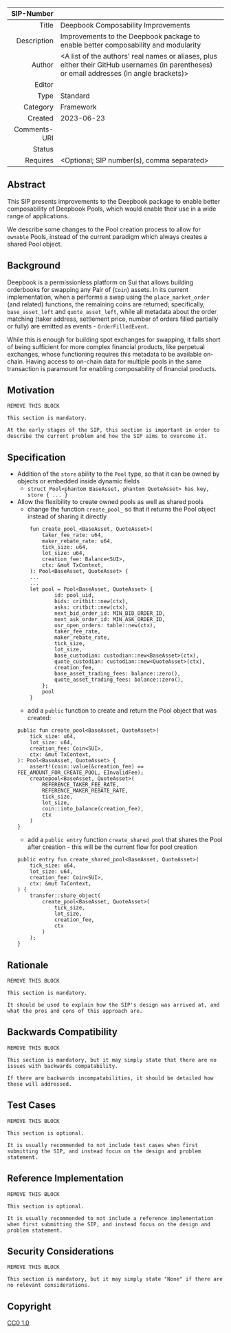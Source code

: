 | SIP-Number          |  |
| ---:                | :--- |
| Title               | Deepbook Composability Improvements |
| Description         | Improvements to the Deepbook package to enable better composability and modularity |
| Author              | <A list of the authors' real names or aliases, plus either their GitHub usernames (in parentheses) or email addresses (in angle brackets)> |
| Editor              |  |
| Type                | Standard |
| Category            | Framework |
| Created             | 2023-06-23 |
| Comments-URI        |  |
| Status              |  |
| Requires            | <Optional; SIP number(s), comma separated> |

## Abstract

This SIP presents improvements to the Deepbook package to enable better composability of Deepbook Pools, which would enable their use in a wide range of applications.

We describe some changes to the Pool creation process to allow for `ownable` Pools, instead of the current paradigm which always creates a shared Pool object.

## Background

Deepbook is a permissionless platform on Sui that allows building orderbooks for swapping any Pair of (`Coin`) assets. In its current implementation, when a performs a swap using the `place_market_order` (and related) functions, the remaining coins are returned; specifically, `base_asset_left` and `quote_asset_left`, while all metadata about the order matching (taker address, settlement price, number of orders filled partially or fully) are emitted as events - `OrderFilledEvent`.

While this is enough for building spot exchanges for swapping, it falls short of being sufficient for more complex financial products, like perpetual exchanges, whose functioning requires this metadata to be available on-chain. Having access to on-chain data for multiple pools in the same transaction is paramount for enabling composability of financial products.

## Motivation

```
REMOVE THIS BLOCK

This section is mandatory.

At the early stages of the SIP, this section is important in order to describe the current problem and how the SIP aims to overcome it.
```

## Specification

- Addition of the `store` ability to the `Pool` type, so that it can be owned by objects or embedded inside dynamic fields
  - `struct Pool<phantom BaseAsset, phantom QuoteAsset> has key, store { ... }`
- Allow the flexibility to create owned pools as well as shared pools
    - change the function `create_pool_` so that it returns the Pool object instead of sharing it directly
    ```move
        fun create_pool_<BaseAsset, QuoteAsset>(
            taker_fee_rate: u64,
            maker_rebate_rate: u64,
            tick_size: u64,
            lot_size: u64,
            creation_fee: Balance<SUI>,
            ctx: &mut TxContext,
        ): Pool<BaseAsset, QuoteAsset> {
        ...
        ...
        let pool = Pool<BaseAsset, QuoteAsset> {
                id: pool_uid,
                bids: critbit::new(ctx),
                asks: critbit::new(ctx),
                next_bid_order_id: MIN_BID_ORDER_ID,
                next_ask_order_id: MIN_ASK_ORDER_ID,
                usr_open_orders: table::new(ctx),
                taker_fee_rate,
                maker_rebate_rate,
                tick_size,
                lot_size,
                base_custodian: custodian::new<BaseAsset>(ctx),
                quote_custodian: custodian::new<QuoteAsset>(ctx),
                creation_fee,
                base_asset_trading_fees: balance::zero(),
                quote_asset_trading_fees: balance::zero(),
            };
            pool
        }
    ```
    - add a `public` function to create and return the Pool object that was created:
    ```move
    public fun create_pool<BaseAsset, QuoteAsset>(
        tick_size: u64,
        lot_size: u64,
        creation_fee: Coin<SUI>,
        ctx: &mut TxContext,
    ): Pool<BaseAsset, QuoteAsset> {
        assert!(coin::value(&creation_fee) == FEE_AMOUNT_FOR_CREATE_POOL, EInvalidFee);
        createpool<BaseAsset, QuoteAsset>(
            REFERENCE_TAKER_FEE_RATE,
            REFERENCE_MAKER_REBATE_RATE,
            tick_size,
            lot_size,
            coin::into_balance(creation_fee),
            ctx
        )
    }
    ```
    - add a `public entry` function `create_shared_pool` that shares the Pool after creation - this will be the current flow for pool creation
    ```move
    public entry fun create_shared_pool<BaseAsset, QuoteAsset>(
        tick_size: u64,
        lot_size: u64,
        creation_fee: Coin<SUI>,
        ctx: &mut TxContext,
    ) {
        transfer::share_object(
            create_pool<BaseAsset, QuoteAsset>(
                tick_size,
                lot_size,
                creation_fee,
                ctx
            )
        );
    }
    ```
    


## Rationale

```
REMOVE THIS BLOCK

This section is mandatory.

It should be used to explain how the SIP's design was arrived at, and what the pros and cons of this approach are.
```

## Backwards Compatibility

```
REMOVE THIS BLOCK

This section is mandatory, but it may simply state that there are no issues with backwards compatability.

If there are backwards incompatabilities, it should be detailed how these will addressed.
```

## Test Cases

```
REMOVE THIS BLOCK

This section is optional.

It is usually recommended to not include test cases when first submitting the SIP, and instead focus on the design and problem statement.
```

## Reference Implementation

```
REMOVE THIS BLOCK

This section is optional.

It is usually recommended to not include a reference implementation when first submitting the SIP, and instead focus on the design and problem statement.
```

## Security Considerations

```
REMOVE THIS BLOCK

This section is mandatory, but it may simply state "None" if there are no relevant considerations.
```

## Copyright

[CC0 1.0](../LICENSE.md)